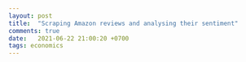```yaml
---
layout: post
title:  "Scraping Amazon reviews and analysing their sentiment"
comments: true
date:   2021-06-22 21:00:20 +0700
tags: economics
---
```

